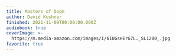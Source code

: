 ```yaml
---
title: Masters of Doom
author: David Kushner
finished: 2021-11-09T00:00:00.000Z
audiobook: true
coverImage: >-
  https://m.media-amazon.com/images/I/61UGsHErG7L._SL1200_.jpg
favorite: true
---
```

